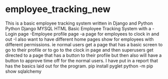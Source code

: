 # employee_tracking_new

This is a basic employee tracking system written in Django and Python Python Django MYSQL HTML Basic Employee Tracking System with a -Login page -Employee profile page -a page for employees to clock in and out -I also want to have different home pages show for employees with different permissions. ie normal users get a page that has a basic screen to go to their profile or to go to the clock in page and then superusers get directed to a page that has a button to their profile but then also will have a button to approve time off for the normal users. I have put in a report that has the basics laid out for the program.
pip install pyglet
python -m pip show sqlalchemy  
